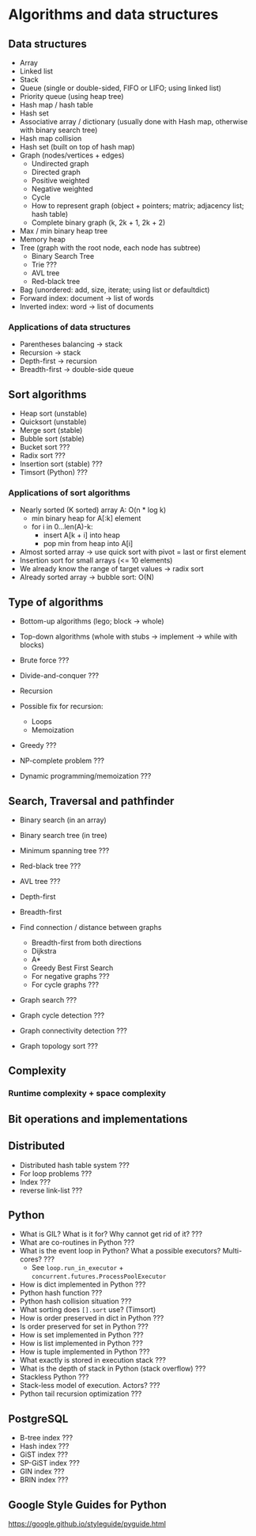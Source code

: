 # Algorithms and data structures

## Data structures

* Array
* Linked list
* Stack
* Queue (single or double-sided, FIFO or LIFO; using linked list)
* Priority queue (using heap tree)
* Hash map / hash table
* Hash set
* Associative array / dictionary (usually done with Hash map, otherwise with binary search tree)
* Hash map collision
* Hash set (built on top of hash map)
* Graph (nodes/vertices + edges)
    * Undirected graph
    * Directed graph
    * Positive weighted
    * Negative weighted
    * Cycle
    * How to represent graph (object + pointers; matrix; adjacency list; hash table)
    * Complete binary graph (k, 2k + 1, 2k + 2)
* Max / min binary heap tree
* Memory heap
* Tree (graph with the root node, each node has subtree)
    * Binary Search Tree
    * Trie ???
    * AVL tree
    * Red-black tree
* Bag (unordered: add, size, iterate; using list or defaultdict)
* Forward index: document -> list of words
* Inverted index: word -> list of documents

### Applications of data structures


* Parentheses balancing -> stack
* Recursion -> stack
* Depth-first -> recursion
* Breadth-first -> double-side queue

## Sort algorithms

* Heap sort (unstable)
* Quicksort (unstable)
* Merge sort (stable)
* Bubble sort (stable)
* Bucket sort ???
* Radix sort ???
* Insertion sort (stable) ???
* Timsort (Python) ???

### Applications of sort algorithms

* Nearly sorted (K sorted) array A: O(n * log k)
    * min binary heap for A\[:k] element
    * for i in 0...len(A)-k:
        * insert A\[k + i] into heap
        * pop min from heap into A\[i]
* Almost sorted array -> use quick sort with pivot = last or first element
* Insertion sort for small arrays (<= 10 elements)
* We already know the range of target values -> radix sort
* Already sorted array -> bubble sort: O(N)

## Type of algorithms

* Bottom-up algorithms (lego; block -> whole)
* Top-down algorithms (whole with stubs -> implement -> while with blocks)


* Brute force ???
* Divide-and-conquer ???
* Recursion
* Possible fix for recursion:
    * Loops
    * Memoization
* Greedy ???
* NP-complete problem ???
* Dynamic programming/memoization ???

## Search, Traversal and pathfinder

* Binary search (in an array)
* Binary search tree (in tree)
* Minimum spanning tree ???
* Red-black tree ???
* AVL tree ???
* Depth-first
* Breadth-first

* Find connection / distance between graphs
    * Breadth-first from both directions
    * Dijkstra
    * A*
    * Greedy Best First Search
    * For negative graphs ???
    * For cycle graphs ???
* Graph search ???
* Graph cycle detection ???
* Graph connectivity detection ???
* Graph topology sort ???

## Complexity

### Runtime complexity + space complexity

## Bit operations and implementations


## Distributed

* Distributed hash table system ???
* For loop problems ???
* Index ???
* reverse link-list ???

## Python

* What is GIL? What is it for? Why cannot get rid of it? ???
* What are co-routines in Python ???
* What is the event loop in Python? What a possible executors? Multi-cores? ???
    * See `loop.run_in_executor` + `concurrent.futures.ProcessPoolExecutor`
* How is dict implemented in Python ???
* Python hash function ???
* Python hash collision situation ???
* What sorting does `[].sort` use? (Timsort)
* How is order preserved in dict in Python ???
* Is order preserved for set in Python ???
* How is set implemented in Python ???
* How is list implemented in Python ???
* How is tuple implemented in Python ???
* What exactly is stored in execution stack ???
* What is the depth of stack in Python (stack overflow) ???
* Stackless Python ???
* Stack-less model of execution. Actors?  ???
* Python tail recursion optimization ???

## PostgreSQL

* B-tree index ???
* Hash index ???
* GiST index ???
* SP-GiST index ???
* GIN index ???
* BRIN index ???

## Google Style Guides for Python

https://google.github.io/styleguide/pyguide.html

